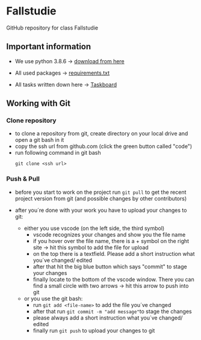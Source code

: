 # Fallstudie
GitHub repository for class Fallstudie

## Important information
- We use python 3.8.6 -> [download from here](https://www.python.org/downloads/release/python-386/)

- All used packages  -> [requirements.txt](requirements.txt)
- All tasks written down here -> [Taskboard](https://trello.com/b/xql3x054/investmentb%C3%BCro)


## Working with Git
### Clone repository
- to clone a repository from git, create directory on your local drive and open a git bash in it
- copy the ssh url from github.com (click the green button called "code")
- run following command in git bash
    ```
    git clone <ssh url>
    ```

### Push & Pull
- before you start to work on the project run
  ```git pull```
  to get the recent project version from git (and possible changes by other contributors)

- after you´re done with your work you have to upload your changes to git:
  - either you use vscode (on the left side, the third symbol)
    - vscode recognizes your changes and show you the file name
    - if you hover over the file name, there is a + symbol on the right site -> hit this symbol to add the file for upload
    - on the top there is a textfield. Please add a short instruction what you´ve changed/ edited
    - after that hit the big blue button which says "commit" to stage your changes
    - finally locate to the bottom of the vscode window. There you can find a small circle with two arrows -> hit this arrow to push into git
  - or you use the git bash:
    - run ```git add <file-name>``` to add the file you´ve changed
    - after that run ```git commit -m "add message"```to stage the changes
    - please always add a short instruction what you´ve changed/ edited
    - finally run ```git push``` to upload your changes to git